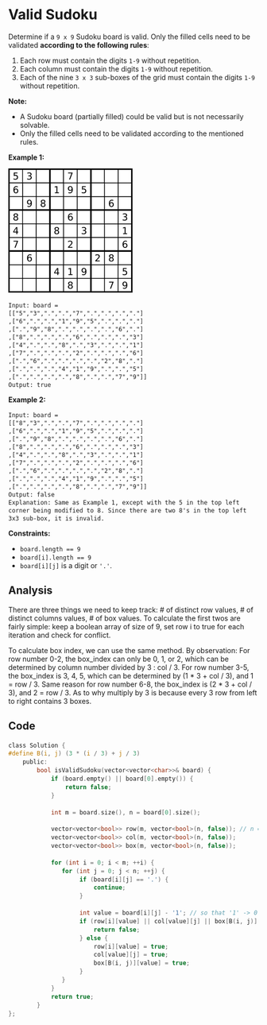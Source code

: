 # Valid Sudoku

Determine if a `9 x 9` Sudoku board is valid. Only the filled cells need to be validated **according to the following rules**:

1. Each row must contain the digits `1-9` without repetition.
2. Each column must contain the digits `1-9` without repetition.
3. Each of the nine `3 x 3` sub-boxes of the grid must contain the digits `1-9` without repetition.

**Note:**

- A Sudoku board (partially filled) could be valid but is not necessarily solvable.
- Only the filled cells need to be validated according to the mentioned rules.

 

**Example 1:**

![IMAGE](resources/B87070BDAFF19E912ECD2978BBD14088.jpg)

```
Input: board = 
[["5","3",".",".","7",".",".",".","."]
,["6",".",".","1","9","5",".",".","."]
,[".","9","8",".",".",".",".","6","."]
,["8",".",".",".","6",".",".",".","3"]
,["4",".",".","8",".","3",".",".","1"]
,["7",".",".",".","2",".",".",".","6"]
,[".","6",".",".",".",".","2","8","."]
,[".",".",".","4","1","9",".",".","5"]
,[".",".",".",".","8",".",".","7","9"]]
Output: true
```

**Example 2:**

```
Input: board = 
[["8","3",".",".","7",".",".",".","."]
,["6",".",".","1","9","5",".",".","."]
,[".","9","8",".",".",".",".","6","."]
,["8",".",".",".","6",".",".",".","3"]
,["4",".",".","8",".","3",".",".","1"]
,["7",".",".",".","2",".",".",".","6"]
,[".","6",".",".",".",".","2","8","."]
,[".",".",".","4","1","9",".",".","5"]
,[".",".",".",".","8",".",".","7","9"]]
Output: false
Explanation: Same as Example 1, except with the 5 in the top left corner being modified to 8. Since there are two 8's in the top left 3x3 sub-box, it is invalid.
```

 

**Constraints:**

- `board.length == 9`
- `board[i].length == 9`
- `board[i][j]` is a digit or `'.'`.

## Analysis

There are three things we need to keep track: # of distinct row values, # of distinct columns values, # of box values. To calculate the first twos are fairly simple: keep a boolean array of size of 9, set row i to true for each iteration and check for conflict. 


To calculate box index, we can use the same method. By observation: 
For row number 0-2, the box_index
can only be 0, 1, or 2, which can be determined by column number
divided by 3 : col / 3. For row number 3-5, the box_index is 3, 4, 5,
which can be determined by (1 * 3 + col / 3), and 1 = row / 3.
Same reason for row number 6-8, the box_index is
(2 * 3 + col / 3), and 2 = row / 3. As to why multiply by 3 is because
every 3 row from left to right contains 3 boxes.

## Code

```c
class Solution {
#define B(i, j) (3 * (i / 3) + j / 3)
    public:
        bool isValidSudoku(vector<vector<char>>& board) {
            if (board.empty() || board[0].empty()) {
                return false; 
            }

            int m = board.size(), n = board[0].size();

            vector<vector<bool>> row(m, vector<bool>(n, false)); // n = 9
            vector<vector<bool>> col(m, vector<bool>(n, false));
            vector<vector<bool>> box(m, vector<bool>(n, false));
            
            for (int i = 0; i < m; ++i) {
               for (int j = 0; j < n; ++j) {
                    if (board[i][j] == '.') {
                        continue; 
                    }

                    int value = board[i][j] - '1'; // so that '1' -> 0
                    if (row[i][value] || col[value][j] || box[B(i, j)][value]) {
                        return false; 
                    } else {
                        row[i][value] = true;
                        col[value][j] = true;
                        box[B(i, j)][value] = true;
                    }
               } 
            }
            return true;
        }
};
```